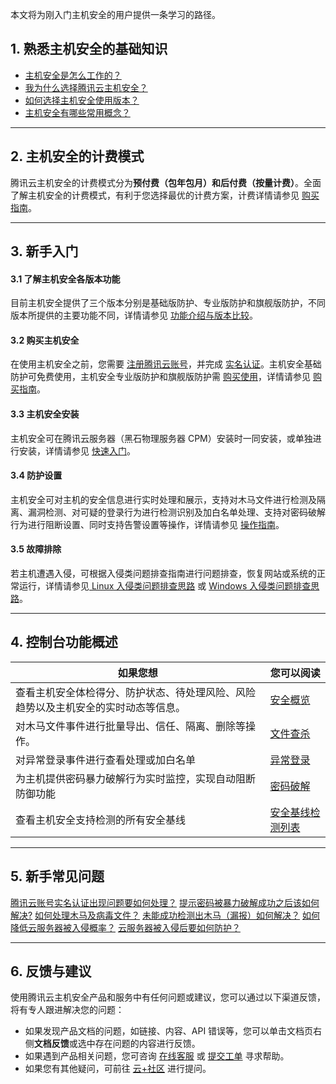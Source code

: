 本文将为刚入门主机安全的用户提供一条学习的路径。
## 1. 熟悉主机安全的基础知识
- [主机安全是怎么工作的？](https://cloud.tencent.com/document/product/296/2221)
- [我为什么选择腾讯云主机安全？](https://cloud.tencent.com/document/product/296/2234)
- [如何选择主机安全使用版本？](https://cloud.tencent.com/document/product/296/2222)
- [主机安全有哪些常用概念？](https://cloud.tencent.com/document/product/296/44920)

-----

## 2. 主机安全的计费模式
腾讯云主机安全的计费模式分为**预付费（包年包月）**和**后付费（按量计费）**。全面了解主机安全的计费模式，有利于您选择最优的计费方案，计费详情请参见 [购买指南](https://cloud.tencent.com/document/product/296/12230)。

-----

## 3. 新手入门
#### 3.1 了解主机安全各版本功能
目前主机安全提供了三个版本分别是基础版防护、专业版防护和旗舰版防护，不同版本所提供的主要功能不同，详情请参见 [功能介绍与版本比较](https://cloud.tencent.com/document/product/296/2222)。
 


#### 3.2 购买主机安全
在使用主机安全之前，您需要 [注册腾讯云账号](https://cloud.tencent.com/document/product/378/17985)，并完成 [实名认证](https://cloud.tencent.com/document/product/378/3629)。主机安全基础防护可免费使用，主机安全专业版防护和旗舰版防护需 [购买使用](https://buy.cloud.tencent.com/yunjing)，详情请参见 [购买指南](https://cloud.tencent.com/document/product/296/12230)。

#### 3.3 主机安全安装
主机安全可在腾讯云服务器（黑石物理服务器 CPM）安装时一同安装，或单独进行安装，详情请参见 [快速入门](https://cloud.tencent.com/document/product/296/12236)。

#### 3.4 防护设置
主机安全可对主机的安全信息进行实时处理和展示，支持对木马文件进行检测及隔离、漏洞检测、对可疑的登录行为进行检测识别及加白名单处理、支持对密码破解行为进行阻断设置、同时支持告警设置等操作，详情请参见 [操作指南](https://cloud.tencent.com/document/product/296/41219)。

#### 3.5 故障排除
若主机遭遇入侵，可根据入侵类问题排查指南进行问题排查，恢复网站或系统的正常运行，详情请参见[ Linux 入侵类问题排查思路](https://cloud.tencent.com/document/product/296/9604) 或 [Windows 入侵类问题排查思路](https://cloud.tencent.com/document/product/296/9605)。

-----

## 4. 控制台功能概述


| 如果您想 | 您可以阅读 | 
|---------|---------|
| 查看主机安全体检得分、防护状态、待处理风险、风险趋势以及主机安全的实时动态等信息。 | [安全概览](https://cloud.tencent.com/document/product/296/41219) | 
|对木马文件事件进行批量导出、信任、隔离、删除等操作。|[文件查杀](https://cloud.tencent.com/document/product/296/13008)|
|对异常登录事件进行查看处理或加白名单|[异常登录](https://cloud.tencent.com/document/product/296/13643)|
|为主机提供密码暴力破解行为实时监控，实现自动阻断防御功能|[密码破解](https://cloud.tencent.com/document/product/296/42730)|
|查看主机安全支持检测的所有安全基线|[安全基线检测列表](https://cloud.tencent.com/document/product/296/17339)|


-----
## 5. 新手常见问题
[腾讯云账号实名认证出现问题要如何处理？](https://cloud.tencent.com/document/product/296/48970#.E8.85.BE.E8.AE.AF.E4.BA.91.E8.B4.A6.E5.8F.B7.E5.AE.9E.E5.90.8D.E8.AE.A4.E8.AF.81.E5.87.BA.E7.8E.B0.E9.97.AE.E9.A2.98.E8.A6.81.E5.A6.82.E4.BD.95.E5.A4.84.E7.90.86.EF.BC.9F)
[提示密码被暴力破解成功之后该如何解决?](https://cloud.tencent.com/document/product/296/48971#.3Ca-id.3D.22password2.22.3E.E6.8F.90.E7.A4.BA.E5.AF.86.E7.A0.81.E8.A2.AB.E6.9A.B4.E5.8A.9B.E7.A0.B4.E8.A7.A3.E6.88.90.E5.8A.9F.E4.B9.8B.E5.90.8E.E8.AF.A5.E5.A6.82.E4.BD.95.E8.A7.A3.E5.86.B3.3F.3C.2Fa.3E)
[如何处理木马及病毒文件？](https://cloud.tencent.com/document/product/296/48971#.3Ca-id.3D.22muma3.22.3E.E5.A6.82.E4.BD.95.E5.A4.84.E7.90.86.E6.9C.A8.E9.A9.AC.E5.8F.8A.E7.97.85.E6.AF.92.E6.96.87.E4.BB.B6.EF.BC.9F.3C.2Fa.3E)
[未能成功检测出木马（漏报）如何解决？](https://cloud.tencent.com/document/product/296/48971#.3Ca-id.3D.22muma2.22.3E.E6.9C.AA.E8.83.BD.E6.88.90.E5.8A.9F.E6.A3.80.E6.B5.8B.E5.87.BA.E6.9C.A8.E9.A9.AC.EF.BC.88.E6.BC.8F.E6.8A.A5.EF.BC.89.E5.A6.82.E4.BD.95.E8.A7.A3.E5.86.B3.EF.BC.9F.3C.2Fa.3E)
[如何降低云服务器被入侵概率？](https://cloud.tencent.com/document/product/296/48971#.3Ca-id.3D.22invade2.22.3E.E5.A6.82.E4.BD.95.E9.99.8D.E4.BD.8E.E4.BA.91.E6.9C.8D.E5.8A.A1.E5.99.A8.E8.A2.AB.E5.85.A5.E4.BE.B5.E6.A6.82.E7.8E.87.EF.BC.9F.3C.2Fa.3E)
[云服务器被入侵后要如何防护？](https://cloud.tencent.com/document/product/296/48971#.3Ca-id.3D.22invade3.22.3E.E4.BA.91.E6.9C.8D.E5.8A.A1.E5.99.A8.E8.A2.AB.E5.85.A5.E4.BE.B5.E5.90.8E.E8.A6.81.E5.A6.82.E4.BD.95.E9.98.B2.E6.8A.A4.EF.BC.9F.3C.2Fa.3E)

-----

## 6. 反馈与建议
使用腾讯云主机安全产品和服务中有任何问题或建议，您可以通过以下渠道反馈，将有专人跟进解决您的问题：
- 如果发现产品文档的问题，如链接、内容、API 错误等，您可以单击文档页右侧**文档反馈**或选中存在问题的内容进行反馈。
- 如果遇到产品相关问题，您可咨询 [在线客服](https://cloud.tencent.com/act/event/Online_service?from=connect-entry) 或 [提交工单](https://console.cloud.tencent.com/workorder/category?level1_id=141&level2_id=635&source=0&data_title=T-Sec-%E4%B8%BB%E6%9C%BA%E5%AE%89%E5%85%A8&step=1) 寻求帮助。
- 如果您有其他疑问，可前往 [云+社区](https://cloud.tencent.com/developer/tag/109) 进行提问。
